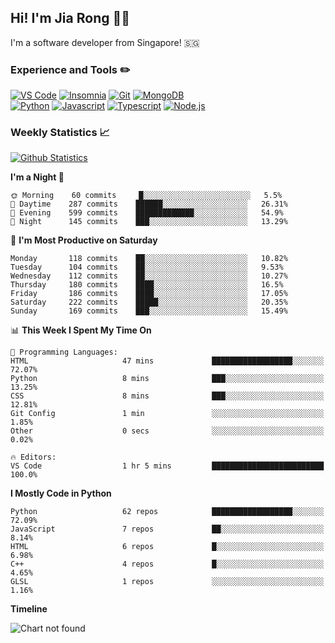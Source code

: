 ## Hi! I'm Jia Rong 👋🏻

I'm a software developer from Singapore! 🇸🇬

### Experience and Tools ✏️
[![VS Code](https://img.shields.io/badge/VS%20Code-007acc?style=for-the-badge&logo=visual-studio-code&logoColor=white)](https://code.visualstudio.com)
[![Insomnia](https://img.shields.io/badge/Insomina-5849be?style=for-the-badge&logo=insomnia&logoColor=white)](https://insomnia.rest/)
[![Git](https://img.shields.io/badge/Git-f05032?style=for-the-badge&logo=git&logoColor=white)](https://git-scm.com/)
[![MongoDB](https://img.shields.io/badge/MongoDB-47a248?style=for-the-badge&logo=mongodb&logoColor=white)](https://www.mongodb.com/)    
[![Python](https://img.shields.io/badge/Python-3776ab?style=for-the-badge&logo=python&logoColor=white)](https://www.python.org/)
[![Javascript](https://img.shields.io/badge/Javascript-f7df1e?style=for-the-badge&logo=javascript&logoColor=white)](https://developer.mozilla.org/en-US/docs/Web/JavaScript)
[![Typescript](https://img.shields.io/badge/Typescript-007acc?style=for-the-badge&logo=typescript&logoColor=white)](https://www.typescriptlang.org/)
[![Node.js](https://img.shields.io/badge/Node.js-339933?style=for-the-badge&logo=node.js&logoColor=white)](https://nodejs.org/en/)

### Weekly Statistics 📈
[![Github Statistics](https://github-readme-stats.vercel.app/api?username=fourjr&count_private=true)](https://github.com/anuraghazra/github-readme-stats)

<!--START_SECTION:waka-->
**I'm a Night 🦉** 

```text
🌞 Morning    60 commits     █░░░░░░░░░░░░░░░░░░░░░░░░   5.5% 
🌆 Daytime    287 commits    ██████░░░░░░░░░░░░░░░░░░░   26.31% 
🌃 Evening    599 commits    █████████████░░░░░░░░░░░░   54.9% 
🌙 Night      145 commits    ███░░░░░░░░░░░░░░░░░░░░░░   13.29%

```
📅 **I'm Most Productive on Saturday** 

```text
Monday       118 commits    ██░░░░░░░░░░░░░░░░░░░░░░░   10.82% 
Tuesday      104 commits    ██░░░░░░░░░░░░░░░░░░░░░░░   9.53% 
Wednesday    112 commits    ██░░░░░░░░░░░░░░░░░░░░░░░   10.27% 
Thursday     180 commits    ████░░░░░░░░░░░░░░░░░░░░░   16.5% 
Friday       186 commits    ████░░░░░░░░░░░░░░░░░░░░░   17.05% 
Saturday     222 commits    █████░░░░░░░░░░░░░░░░░░░░   20.35% 
Sunday       169 commits    ███░░░░░░░░░░░░░░░░░░░░░░   15.49%

```


📊 **This Week I Spent My Time On** 

```text
💬 Programming Languages: 
HTML                     47 mins             ██████████████████░░░░░░░   72.07% 
Python                   8 mins              ███░░░░░░░░░░░░░░░░░░░░░░   13.25% 
CSS                      8 mins              ███░░░░░░░░░░░░░░░░░░░░░░   12.81% 
Git Config               1 min               ░░░░░░░░░░░░░░░░░░░░░░░░░   1.85% 
Other                    0 secs              ░░░░░░░░░░░░░░░░░░░░░░░░░   0.02%

🔥 Editors: 
VS Code                  1 hr 5 mins         █████████████████████████   100.0%

```

**I Mostly Code in Python** 

```text
Python                   62 repos            ██████████████████░░░░░░░   72.09% 
JavaScript               7 repos             ██░░░░░░░░░░░░░░░░░░░░░░░   8.14% 
HTML                     6 repos             █░░░░░░░░░░░░░░░░░░░░░░░░   6.98% 
C++                      4 repos             █░░░░░░░░░░░░░░░░░░░░░░░░   4.65% 
GLSL                     1 repos             ░░░░░░░░░░░░░░░░░░░░░░░░░   1.16%

```


**Timeline**

![Chart not found](https://github.com/fourjr/fourjr/blob/master/charts/bar_graph.png) 


<!--END_SECTION:waka-->
